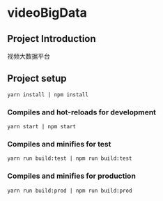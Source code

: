 # videoBigData

## Project Introduction

视频大数据平台

## Project setup

```
yarn install | npm install
```

### Compiles and hot-reloads for development

```
yarn start | npm start
```

### Compiles and minifies for test

```
yarn run build:test | npm run build:test
```

### Compiles and minifies for production

```
yarn run build:prod | npm run build:prod
```



